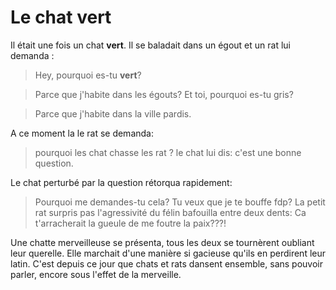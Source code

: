# Le chat vert

Il était une fois un chat **vert**.
Il se baladait dans un égout et un rat lui demanda :
>Hey, pourquoi es-tu **vert**?

>Parce que j'habite dans les égouts? Et toi, pourquoi es-tu gris?

>Parce que j'habite dans la ville pardis.

A ce moment la le rat se demanda:
> pourquoi les chat chasse les rat ?
le chat lui dis:
> c'est une bonne question.

Le chat perturbé par la question rétorqua rapidement:
> Pourquoi me demandes-tu cela? Tu veux que je te bouffe fdp?
La petit rat surpris pas l'agressivité du félin bafouilla entre deux dents:
> Ca t'arracherait la gueule de me foutre la paix???!

Une chatte merveilleuse se présenta, tous les deux se tournèrent oubliant leur querelle.
Elle marchait d'une manière si gacieuse qu'ils en perdirent leur latin.
C'est depuis ce jour que chats et rats dansent ensemble, sans pouvoir parler, encore sous l'effet de la merveille.
